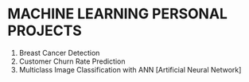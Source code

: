 # MACHINE LEARNING PERSONAL PROJECTS
1. Breast Cancer Detection
2. Customer Churn Rate Prediction
3. Multiclass Image Classification with ANN [Artificial Neural Network]
